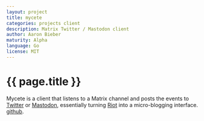 ```yaml
---
layout: project
title: mycete
categories: projects client
description: Matrix Twitter / Mastodon client
author: Aaron Bieber
maturity: Alpha
language: Go
license: MIT
---
```


# {{ page.title }}
Mycete is a client that listens to a Matrix channel and posts the events to [Twitter](https://twitter.com) or [Mastodon](https://mastodon.social), essentially turning [Riot](https://riot.im) into a micro-blogging interface. [github](https://github.com/qbit/mycete).
